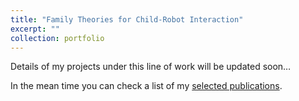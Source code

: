 ```yaml
---
title: "Family Theories for Child-Robot Interaction"
excerpt: ""
collection: portfolio
---
```

Details of my projects under this line of work will be updated soon…

In the mean time you can check a list of my [selected publications](https://bengisucagiltay.github.io/publications/).


<!-- "Short description of portfolio item number 2 <br/><img src='/images/500x300.png'>" -->
<!-- This is an item in your portfolio. It can be have images or nice text. If you name the file .md, it will be parsed as markdown. If you name the file .html, it will be parsed as HTML.  -->
